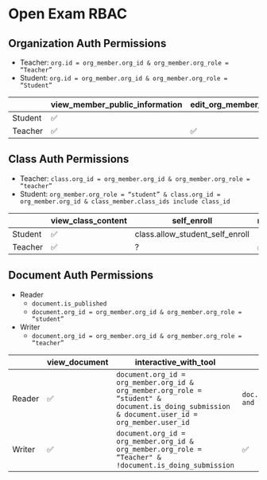 # Open Exam RBAC

## Organization Auth Permissions

- Teacher: `org.id = org_member.org_id & org_member.org_role = “Teacher”`
- Student: `org.id = org_member.org_id & org_member.org_role = “Student”`

|         | view_member_public_information | edit_org_member_information | add_org_member | remove_org_member | create_class | remove_class | manage_template | manage_org_information | manage_trash |
|---------|--------------------------------|-----------------------------|----------------|-------------------|--------------|--------------|-----------------|------------------------|--------------|
| Student | ✅                              |                             |                |                   |              |              |                 |                        |              |
| Teacher | ✅                              | ✅                           | ✅              | ✅                 | ✅            | ✅            | ✅               | ✅                      | ✅            |

## Class Auth Permissions

- Teacher: `class.org_id = org_member.org_id & org_member.org_role = “teacher”`
- Student: `org_member.org_role = “student” & class.org_id = org_member.org_id & class_member.class_ids include class_id`

|         | view_class_content | self_enroll                     | manage_class_content | manage_class_member | manage_class_setting |
|---------|--------------------|---------------------------------|----------------------|---------------------|----------------------|
| Student | ✅                  | class.allow_student_self_enroll |                      |                     |                      |
| Teacher | ✅                  | ?                               | ✅                    | ✅                   | ✅                    |

## Document Auth Permissions

- Reader
    - `document.is_published`
    - `document.org_id = org_member.org_id & org_member.org_role = “student”`
- Writer
    - `document.org_id = org_member.org_id & org_member.org_role = “teacher”`

|        | view_document | interactive_with_tool                                                                                                                          | view_answer                                                       | edit_document                                                                                                                                            | manage_document |
|--------|---------------|------------------------------------------------------------------------------------------------------------------------------------------------|-------------------------------------------------------------------|----------------------------------------------------------------------------------------------------------------------------------------------------------|-----------------|
| Reader | ✅             | `document.org_id = org_member.org_id & org_member.org_role = “student" & document.is_doing_submission & document.user_id = org_member.user_id` | `doc.allow_for_student_view_answer and doc.creator_id = actor.id` | `document.org_id = org_member.org_id & org_member.org_role = “student" & document.is_doing_open_type_submission & document.user_id = org_member.user_id` |                 |
| Writer | ✅             | `document.org_id = org_member.org_id & org_member.org_role = “Teacher" & !document.is_doing_submission`                                        | ✅                                                                 | ✅                                                                                                                                                        | ✅               |
